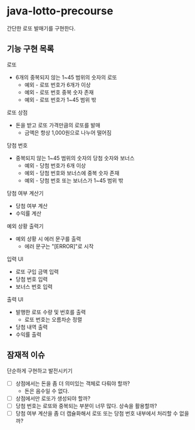 # java-lotto-precourse
간단한 로또 발매기를 구현한다.

## 기능 구현 목록
로또
* 6개의 중복되지 않는 1~45 범위의 숫자의 로또
  * 예외 - 로또 번호가 6개가 이상
  * 예외 - 로또 번호 중복 숫자 존재 
  * 예외 - 로또 번호가 1~45 범위 밖

로또 상점
* 돈을 받고 로또 가격만큼의 로또를 발매
  * 금액은 항상 1,000원으로 나누어 떨어짐
  
당첨 번호
* 중복되지 않는 1~45 범위의 숫자의 당첨 숫자와 보너스
  * 예외 - 당첨 번호가 6개 이상
  * 예외 - 당첨 번호와 보너스에 중복 숫자 존재
  * 예외 - 당첨 번호 또는 보너스가 1~45 범위 밖

당첨 여부 계산기
* 당첨 여부 계산
* 수익률 계산

예외 상황 출력기
* 예외 상황 시 에러 문구를 출력
  * 에러 문구는 "[ERROR]"로 시작

입력 UI
* 로또 구입 금액 입력
* 당첨 번호 입력
* 보너스 번호 입력

출력 UI
* 발행한 로또 수량 및 번호를 출력
  * 로또 번호는 오름차순 정렬
* 당첨 내역 출력
* 수익률 출력

## 잠재적 이슈
단순하게 구현하고 발전시키기

* [ ] 상점에서는 돈을 좀 더 의미있는 객체로 다뤄야 할까?
  * 돈은 음수일 수 없다.
* [ ] 상점에서만 로또가 생성되야 할까?
* [ ] 당첨 번호는 로또와 중복되는 부분이 너무 많다. 상속을 활용할까?
* [ ] 당첨 여부 계산을 좀 더 캡슐화해서 로또 또는 당첨 번호 내부에서 처리할 수 없을까?
